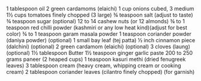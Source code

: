 1 tablespoon oil
2 green cardamoms
(elaichi)
1 cup onions
cubed, 3 medium
1½ cups tomatoes
finely chopped (3 large)
¾ teaspoon salt
(adjust to taste)
¾ teaspoon sugar
(optional)
12 to 14 cashew nuts
(or 12 almonds)
¾ to 1 teaspoon red chilli powder
(kashmiri or any low heat kind)(adjust for best color)
¾ to 1 teaspoon garam masala
powder
1 teaspoon coriander powder
(daniya powder) (optional)
1 small bay leaf
(tej patta)
½ inch cinnamon piece
(dalchini) (optional)
2 green cardamom
(elaichi) (optional)
3 cloves
(laung) (optional)
1½ tablespoon Butter
1½ teaspoon ginger garlic paste
200 to 250 grams paneer
(2 heaped cups)
1 teaspoon kasuri methi
(dried fenugreek leaves)
3 tablespoon cream
(heavy cream, whipping cream or cooking cream)
2 tablespoon coriander leaves
(cilantro finely chopped) (for garnish)
